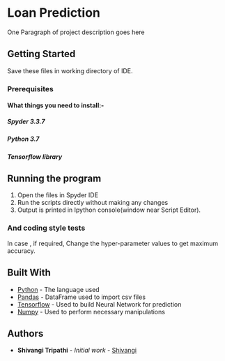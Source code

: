 # Loan Prediction

One Paragraph of project description goes here

## Getting Started

Save these files in working directory of IDE. 

### Prerequisites

#### What things you need to install:-
##### Spyder 3.3.7
##### Python 3.7
##### Tensorflow library

## Running the program

1. Open the files in Spyder IDE
2. Run the scripts directly without making any changes
3. Output is printed in Ipython console(window near Script Editor).


### And coding style tests

In case , if required, Change the hyper-parameter values to get maximum accuracy. 


## Built With

* [Python](https://www.python.org/doc/) - The language used
* [Pandas](https://pandas.pydata.org/pandas-docs/stable/) - DataFrame used to import csv files
* [Tensorflow](https://www.tensorflow.org/tutorials) - Used to build Neural Network for prediction
* [Numpy](https://docs.scipy.org/doc/numpy/reference/) - Used to perform necessary manipulations


## Authors

* **Shivangi Tripathi** - *Initial work* - [Shivangi](https://github.com/shivangi88/Projects/)
